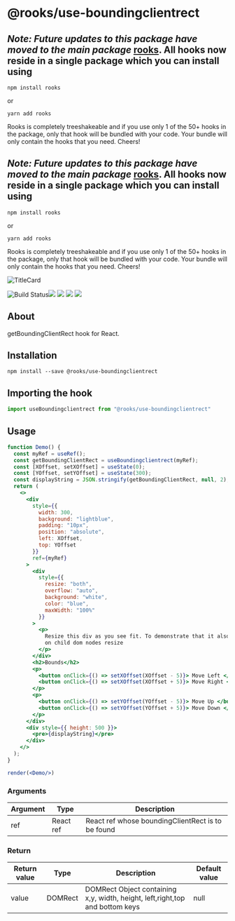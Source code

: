 # @rooks/use-boundingclientrect

## *Note: Future updates to this package have moved to the main package* [rooks](https://npmjs.com/package/rooks). All hooks now reside in a single package which you can install using

```
npm install rooks
```

or 

```
yarn add rooks
```

Rooks is completely treeshakeable and if you use only 1 of the 50+ hooks in the package, only that hook will be bundled with your code. Your bundle will only contain the hooks that you need. Cheers!


## *Note: Future updates to this package have moved to the main package* [rooks](https://npmjs.com/package/rooks). All hooks now reside in a single package which you can install using

```
npm install rooks
```

or 

```
yarn add rooks
```

Rooks is completely treeshakeable and if you use only 1 of the 50+ hooks in the package, only that hook will be bundled with your code. Your bundle will only contain the hooks that you need. Cheers!

![TitleCard](https://raw.githubusercontent.com/imbhargav5/rooks/HEAD/packages/boundingclientrect/title-card.svg)

![Build Status](https://github.com/imbhargav5/rooks/workflows/Node%20CI/badge.svg)![](https://img.shields.io/npm/v/@rooks/use-boundingclientrect/latest.svg) ![](https://img.shields.io/npm/l/@rooks/use-boundingclientrect.svg) ![](https://img.shields.io/npm/dt/@rooks/use-boundingclientrect.svg) ![](https://img.shields.io/david/imbhargav5/rooks.svg?path=packages%2Fboundingclientrect)


## About
getBoundingClientRect hook for React.
<br/>

## Installation

```
npm install --save @rooks/use-boundingclientrect
```

## Importing the hook

```javascript
import useBoundingclientrect from "@rooks/use-boundingclientrect"
```

## Usage

```jsx
function Demo() {
  const myRef = useRef();
  const getBoundingClientRect = useBoundingclientrect(myRef);
  const [XOffset, setXOffset] = useState(0);
  const [YOffset, setYOffset] = useState(300);
  const displayString = JSON.stringify(getBoundingClientRect, null, 2);
  return (
    <>
      <div
        style={{
          width: 300,
          background: "lightblue",
          padding: "10px",
          position: "absolute",
          left: XOffset,
          top: YOffset
        }}
        ref={myRef}
      >
        <div
          style={{
            resize: "both",
            overflow: "auto",
            background: "white",
            color: "blue",
            maxWidth: "100%"
          }}
        >
          <p>
            Resize this div as you see fit. To demonstrate that it also updates
            on child dom nodes resize
          </p>
        </div>
        <h2>Bounds</h2>
        <p>
          <button onClick={() => setXOffset(XOffset - 5)}> Move Left </button>
          <button onClick={() => setXOffset(XOffset + 5)}> Move Right </button>
        </p>
        <p>
          <button onClick={() => setYOffset(YOffset - 5)}> Move Up </button>
          <button onClick={() => setYOffset(YOffset + 5)}> Move Down </button>
        </p>
      </div>
      <div style={{ height: 500 }}>
        <pre>{displayString}</pre>
      </div>
    </>
  );
}

render(<Demo/>)
```

### Arguments

| Argument | Type      | Description                                       |
| -------- | --------- | ------------------------------------------------- |
| ref      | React ref | React ref whose boundingClientRect is to be found |

### Return

| Return value | Type    | Description                                                                  | Default value |
| ------------ | ------- | ---------------------------------------------------------------------------- | ------------- |
| value        | DOMRect | DOMRect Object containing x,y, width, height, left,right,top and bottom keys | null          |

